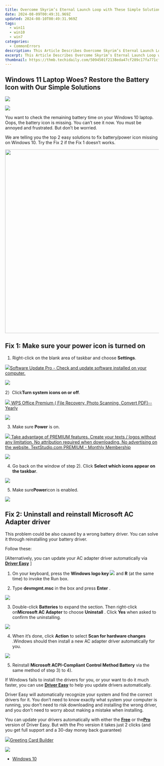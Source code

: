 ```yaml
---
title: Overcome Skyrim’s Eternal Launch Loop with These Simple Solutions
date: 2024-08-09T00:49:31.969Z
updated: 2024-08-10T00:49:31.969Z
tags:
  - win11
  - win10
  - win7
categories:
  - CommonErrors
description: This Article Describes Overcome Skyrim’s Eternal Launch Loop with These Simple Solutions
excerpt: This Article Describes Overcome Skyrim’s Eternal Launch Loop with These Simple Solutions
thumbnail: https://thmb.techidaily.com/5094501f2138eda47cf289c17fa771cf70f1a2ff2f06afb7d0554f6c0b97c22b.jpg
---
```


## Windows 11 Laptop Woes? Restore the Battery Icon with Our Simple Solutions

<!-- affiliate ads begin -->
<a href="https://shop.mondly.com/affiliate.php?ACCOUNT=ATISTUDI&AFFILIATE=108875&PATH=https%3A%2F%2Fwww.mondly.com%3FAFFILIATE%3D108875%26RESOURCE%3D%2BGeneral%2B970x90%2B"><img src="https://secure.avangate.com/images/merchant/69c418c33ec2e1a4267fa9bb77fa1428/general-970x90.gif" border="0"></a>
<!-- affiliate ads end -->
![](https://images.drivereasy.com/wp-content/uploads/2017/04/1-3.png)

 You want to check the remaining battery time on your Windows 10 laptop. Oops, the battery icon is missing. You can’t see it now. You must be annoyed and frustrated. But don’t be worried.  

 We are telling you the top 2 easy solutions to fix battery/power icon missing on Windows 10\. Try the Fix 2 if the Fix 1 doesn’t works.

<!-- affiliate ads begin -->
<a href="https://appsumo.8odi.net/c/5597632/2068407/7443" target="_top" id="2068407"><img src="//a.impactradius-go.com/display-ad/7443-2068407" border="0" alt="" width="1200" height="600"/></a><img height="0" width="0" src="https://appsumo.8odi.net/i/5597632/2068407/7443" style="position:absolute;visibility:hidden;" border="0" />
<!-- affiliate ads end -->
## Fix 1: Make sure your power icon is turned on

1) Right-click on the blank area of taskbar and choose **Settings**.  
  
<!-- affiliate ads begin -->
<a href="https://order.glarysoft.com/order/checkout.php?PRODS=4691139&QTY=1&AFFILIATE=108875&CART=1"><img src="https://secure.avangate.com/images/merchant/6734fa703f6633ab896eecbdfad8953a/products/SU-200-1.png" border="0">Software Update Pro - Check and update software installed on your computer. </a>
<!-- affiliate ads end -->
![](https://images.drivereasy.com/wp-content/uploads/2017/04/2-1.jpg)
  
2）Click**Turn system icons on or off**.  
  
<!-- affiliate ads begin -->
<a href="https://secure.2checkout.com/order/checkout.php?PRODS=38729081&QTY=1&AFFILIATE=108875&CART=1"><img src="https://website-prod.cache.wpscdn.com/img/wps-spreadsheet-free-excel-editor-online-offline-1x.93e269d.png" border="0">
WPS Office Premium ( File Recovery, Photo Scanning, Convert PDF)--Yearly</a>
<!-- affiliate ads end -->
![](https://images.drivereasy.com/wp-content/uploads/2017/04/3-6.png)
  
3) Make sure **Power** is on.  
  
<!-- affiliate ads begin -->
<a href="https://secure.textstudio.com/order/checkout.php?PRODS=35633281&QTY=1&AFFILIATE=108875&CART=1"> <img src="https://secure.avangate.com/images/merchant/d6eb8222c9718486bdabce8b897380f7/products/2_premium-icon.png" border="0"> Take advantage of PREMIUM features. 
Create your texts / logos without any limitation. 
No attribution required when downloading. 
No advertising on the website. 
 TextStudio.com  PREMIUM - Monthly Membership</a>
<!-- affiliate ads end -->
![](https://images.drivereasy.com/wp-content/uploads/2017/04/5.jpg)
  
4) Go back on the window of step 2). Click **Select which icons appear on the taskbar**.  
  
![](https://images.drivereasy.com/wp-content/uploads/2017/04/6-4.png)
  
5) Make sure**Power**icon is enabled.  
  
![](https://images.drivereasy.com/wp-content/uploads/2017/04/4-1.jpg)
  
## Fix 2: Uninstall and reinstall Microsoft AC Adapter driver

 This problem could be also caused by a wrong battery driver. You can solve it through reinstalling your battery driver.

Follow these:

 \[Alternatively, you can update your AC adapter driver automatically via **[Driver Easy](https://tools.techidaily.com/drivereasy/download/)**  \]  
  
 1) On your keyboard, press the   **Windows logo key ![](https://images.drivereasy.com/wp-content/uploads/2017/04/win-key.png)**  and **R**  (at the same time) to invoke the Run box.

 2) Type **devmgmt.msc**  in the box and press **Enter** .  
  
![](https://images.drivereasy.com/wp-content/uploads/2017/04/7-1.jpg)
  
 3) Double-click **Batteries**  to expand the section. Then right-click on**Microsoft AC Adapter** to choose **Uninstall** . Click **Yes**  when asked to confirm the uninstalling.  
  
![](https://images.drivereasy.com/wp-content/uploads/2017/04/8.jpg)
  
 4) When it’s done, click **Action**  to select **Scan for hardware changes** .Windows should then install a new AC adapter driver automatically for you.  
  
![](https://images.drivereasy.com/wp-content/uploads/2017/04/9.jpg)
  
 5) Reinstall **Microsoft ACPI-Compliant Control Method Battery** via the same method of step 3) to 4).

 If Windows fails to install the drivers for you, or your want to do it much faster, you can use **[Driver Easy](https://tools.techidaily.com/drivereasy/download/)**  to help you update drivers automatically.

 Driver Easy will automatically recognize your system and find the correct drivers for it. You don’t need to know exactly what system your computer is running, you don’t need to risk downloading and installing the wrong driver, and you don’t need to worry about making a mistake when installing.

 You can update your drivers automatically with either the **[Free](https://tools.techidaily.com/drivereasy/download/)**  or the[**Pro**](https://tools.techidaily.com/drivereasy/download/) version of Driver Easy. But with the Pro version it takes just 2 clicks (and you get full support and a 30-day money back guarantee)

<!-- affiliate ads begin -->
<a href="https://secure.2checkout.com/order/checkout.php?PRODS=2067133&QTY=1&AFFILIATE=108875&CART=1"><img src="https://www.pearlmountainsoft.com/n_img/product/gcb/banScrn.jpg" border="0">Greeting Card Builder</a>
<!-- affiliate ads end -->
![](https://images.drivereasy.com/wp-content/uploads/2017/04/10.jpg)

* [Windows 10](https://tools.techidaily.com/drivereasy/download/)

<ins class="adsbygoogle"
     style="display:block"
     data-ad-format="autorelaxed"
     data-ad-client="ca-pub-7571918770474297"
     data-ad-slot="1223367746"></ins>



<ins class="adsbygoogle"
     style="display:block"
     data-ad-client="ca-pub-7571918770474297"
     data-ad-slot="8358498916"
     data-ad-format="auto"
     data-full-width-responsive="true"></ins>
